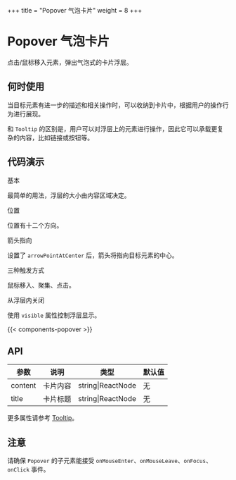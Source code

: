 +++
title = "Popover 气泡卡片"
weight = 8
+++

# Popover 气泡卡片

点击/鼠标移入元素，弹出气泡式的卡片浮层。

## 何时使用

当目标元素有进一步的描述和相关操作时，可以收纳到卡片中，根据用户的操作行为进行展现。

和 `Tooltip` 的区别是，用户可以对浮层上的元素进行操作，因此它可以承载更复杂的内容，比如链接或按钮等。

## 代码演示

<div class="c7n-row">
    <div class="c7n-row-6">
        <section class="code-box">
            <section class="code-box-demo"><div id="popover-demo-basic"></div></section>
            <section class="code-box-meta">
                <div class="code-box-title"><a>基本</a></div>
                <div>
                    <p>最简单的用法，浮层的大小由内容区域决定。</p>
                </div>
            </section>
        </section>
        <section class="code-box">
            <section class="code-box-demo"><div id="popover-demo-location"></div></section>
            <section class="code-box-meta">
                <div class="code-box-title"><a>位置</a></div>
                <div>
                    <p>位置有十二个方向。</p>
                </div>
            </section>
        </section>
        <section class="code-box">
            <section class="code-box-demo"><div id="popover-demo-arrow"></div></section>
            <section class="code-box-meta">
                <div class="code-box-title"><a>箭头指向</a></div>
                <div>
                    <p>设置了 <code>arrowPointAtCenter</code> 后，箭头将指向目标元素的中心。</p>
                </div>
            </section>
        </section>
    </div>
    <div class="c7n-row-6">
        <section class="code-box">
            <section class="code-box-demo"><div id="popover-demo-trigger"></div></section>
            <section class="code-box-meta">
                <div class="code-box-title"><a>三种触发方式</a></div>
                <div>
                    <p>鼠标移入、聚集、点击。</p>
                </div>
            </section>
        </section>
        <section class="code-box">
            <section class="code-box-demo"><div id="popover-demo-close"></div></section>
            <section class="code-box-meta">
                <div class="code-box-title"><a>从浮层内关闭</a></div>
                <div>
                    <p>使用 <code>visible</code> 属性控制浮层显示。</p>
                </div>
            </section>
        </section>
    </div>
</div>

{{< components-popover >}}

## API

| 参数 | 说明 | 类型 | 默认值 |
| --- | --- | --- | --- |
| content | 卡片内容 | string\|ReactNode | 无 |
| title | 卡片标题 | string\|ReactNode | 无 |

更多属性请参考 [Tooltip](/components/tooltip/#API)。

## 注意

请确保 `Popover` 的子元素能接受 `onMouseEnter`、`onMouseLeave`、`onFocus`、`onClick` 事件。